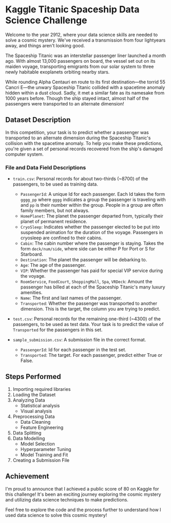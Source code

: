 # Kaggle Titanic Spaceship Data Science Challenge

Welcome to the year 2912, where your data science skills are needed to solve a cosmic mystery. We've received a transmission from four lightyears away, and things aren't looking good.

The Spaceship Titanic was an interstellar passenger liner launched a month ago. With almost 13,000 passengers on board, the vessel set out on its maiden voyage, transporting emigrants from our solar system to three newly habitable exoplanets orbiting nearby stars.

While rounding Alpha Centauri en route to its first destination—the torrid 55 Cancri E—the unwary Spaceship Titanic collided with a spacetime anomaly hidden within a dust cloud. Sadly, it met a similar fate as its namesake from 1000 years before. Though the ship stayed intact, almost half of the passengers were transported to an alternate dimension!

## Dataset Description

In this competition, your task is to predict whether a passenger was transported to an alternate dimension during the Spaceship Titanic's collision with the spacetime anomaly. To help you make these predictions, you're given a set of personal records recovered from the ship's damaged computer system.

### File and Data Field Descriptions

- `train.csv`: Personal records for about two-thirds (~8700) of the passengers, to be used as training data.
  - `PassengerId`: A unique Id for each passenger. Each Id takes the form `gggg_pp` where `gggg` indicates a group the passenger is traveling with and `pp` is their number within the group. People in a group are often family members, but not always.
  - `HomePlanet`: The planet the passenger departed from, typically their planet of permanent residence.
  - `CryoSleep`: Indicates whether the passenger elected to be put into suspended animation for the duration of the voyage. Passengers in cryosleep are confined to their cabins.
  - `Cabin`: The cabin number where the passenger is staying. Takes the form `deck/num/side`, where side can be either P for Port or S for Starboard.
  - `Destination`: The planet the passenger will be debarking to.
  - `Age`: The age of the passenger.
  - `VIP`: Whether the passenger has paid for special VIP service during the voyage.
  - `RoomService`, `FoodCourt`, `ShoppingMall`, `Spa`, `VRDeck`: Amount the passenger has billed at each of the Spaceship Titanic's many luxury amenities.
  - `Name`: The first and last names of the passenger.
  - `Transported`: Whether the passenger was transported to another dimension. This is the target, the column you are trying to predict.

- `test.csv`: Personal records for the remaining one-third (~4300) of the passengers, to be used as test data. Your task is to predict the value of `Transported` for the passengers in this set.

- `sample_submission.csv`: A submission file in the correct format.
  - `PassengerId`: Id for each passenger in the test set.
  - `Transported`: The target. For each passenger, predict either True or False.

## Steps Performed

1. Importing required libraries
2. Loading the Dataset
3. Analyzing Data
   - Statistical analysis
   - Visual analysis
4. Preprocessing Data
   - Data Cleaning
   - Feature Engineering
5. Data Splitting
6. Data Modelling
   - Model Selection
   - Hyperparameter Tuning
   - Model Training and Fit
7. Creating a Submission File

## Achievement

I'm proud to announce that I achieved a public score of 80 on Kaggle for this challenge! It's been an exciting journey exploring the cosmic mystery and utilizing data science techniques to make predictions.

Feel free to explore the code and the process further to understand how I used data science to solve this cosmic mystery!
